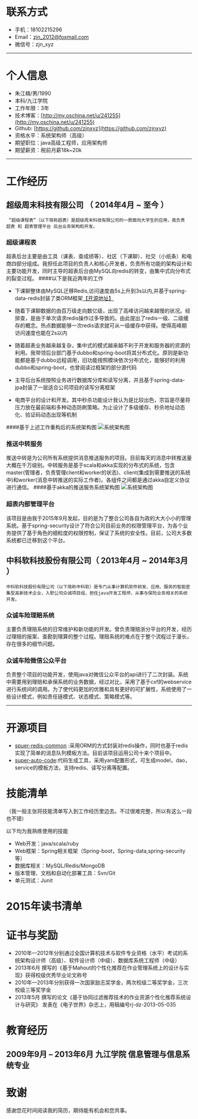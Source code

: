 # 联系方式

- 手机：18102215296
- Email：zjn_2012@foxmail.com
- 微信号：zjn_xyz

----

# 个人信息

 - 朱江楠/男/1990 
 - 本科/九江学院
 - 工作年限：3年
 - 技术博客：[http://my.oschina.net/u/241255](http://my.oschina.net/u/241255)
 - Github: [https://github.com/zjnxyz](https://github.com/zjnxyz)
 - 资格水平：系统架构师（高级）
 - 期望职位：java高级工程师，应用架构师
 - 期望薪资：税前月薪18k~20k

---

# 工作经历
## 超级周末科技有限公司 （ 2014年4月 ~ 至今 ）
`` “超级课程表”（以下简称超表）是超级周末科技有限公司的一款面向大学生的应用，我负责 超表 和 超表管理平台 后台业务架构和开发。``
### 超级课程表
超表后台主要是由工具（课表、查成绩等）、社区（下课聊）、社交（小纸条）和电商四部分组成。我担任此项目的负责人和核心开发者，负责所有功能的架构设计和主要功能开发，同时主导的超表后台由MySQL向redis的转变，由集中式向分布式的裂变过程。
####以下是我近两年的工作
- 下课聊整体由MySQL迁移Redis,访问速度由5s上升到3s以内,并基于spring-data-redis封装了类ORM框架[【开源地址】](https://github.com/zjnxyz/super-redis-common)

- 随着下课聊数据的由百万级走向数亿级，出现了高峰访问越来越慢的状况。经排查，是由于单次请求redis操作过多导致的。由此提出了redis一级、二级缓存的概念。热点数据能够一次redis请求就可从一级缓存中获得。使得高峰期访问速度也能在2s以内

- 随着超表业务越来越复杂，集中式的模式越来越不利于开发和服务器的资源的利用。我带领后台部门基于dubbo和spring-boot将其分布式化。原则是新功能都是基于dubbo远程调用，旧功能按照模块依次分布式化，能够好的利用dubbo和spring-boot，也曾阅读过框架的部分源代码

- 主导后台系统按照业务进行数据库分库和读写分离，并且基于spring-data-jpa封装了一层适合公司项目的读写分离框架

- 电商平台的设计和开发。其中秒杀功能设计我认为是比较出色，宗旨是尽量将压力放在最前端和多种动态防刷策略。为止设计了多级缓存、秒杀地址动态化、验证码动态出现等机制

####基于上述工作重构后的系统架构图
![系统架构图](http://qiniu.myfriday.cn/2_1200181_7143920_1452953191289.jpg?imageView2/3/w/400)

### 推送中转服务 
推送中转是为公司所有系统提供消息推送服务的项目。目前每天的消息中转推送量大概在千万级别。中转服务是基于scala和akka实现的分布式的系统，包含master(管理者，负责管理client和worker的状态)、client(集成到需要推送的系统中)和worker(消息中转推送的实际工作者)。各组件之间都是通过akka自定义协议进行通信。
####基于akka的推送服务系统架构图
![系统架构图](http://qiniu.myfriday.cn/2_1200181_7143920_1452955409884.jpg?imageView2/3/w/400)

### 超表内部管理平台
该项目是由我于2015年9月发起，目的是为了整合公司各自为政的大大小小的管理系统。基于spring-security设计了符合公司目前业务的权限管理平台，为各个业务提供了基于角色的细粒度的权限控制，保证了系统的安全性。目前，公司大多数系统都已迁移到这个平台。
 
## 中科软科技股份有限公司（ 2013年4月 ~ 2014年3月 ）

``中科软科技股份有限公司（以下简称中科软）是专门从事计算机软件研发、应用、服务的智能密集型高新技术企业，入职公司众诚项目组，担任java开发工程师，从事与保险业务相关的系统开发。``

### 众诚车险理赔系统
主要负责理赔系统的日常维护和新功能的开发。曾负责理赔浙分平台的开发，经历过理赔的报案、查勘到理算的整个过程。理赔系统的难点在于整个流程过于漫长，存在很多的细节问题。

### 众诚车险微信公众平台
负责整个项目的功能开发，使用java对微信公众平台的api进行了二次封装。系统中需要用到理赔和承保系统的业务数据，经过对比，采用了基于cxf的webservice进行系统间的调用。为了使代码更加的优雅和具有更好的可扩展性，系统使用了一些设计模式，例如责任链模式、状态模式、策略模式等。

---

# 开源项目
 - [spuer-redis-common](https://github.com/zjnxyz/super-redis-common) :采用ORM的方式封装对redis操作，同时也基于redis实现了简单的消息队列模板方法。目前该项目运用公司十来个项目中。
 - [super-auto-code](https://github.com/zjnxyz/super-redis-common):代码生成工具，采用yam配置形式，可生成model，dao，service的模板方法，支持redis、读写分离等配置。

# 技能清单
（我一般主张将技能清单写入到工作经历里边去。不过很难完整，所以有这么一段也不错）

以下均为我熟练使用的技能

- Web开发：java/scala/ruby
- Web框架：Spring相关框架（Spring-boot，Spring-data,spring-security等）
- 数据库相关：MySQL/Redis/MongoDB
- 版本管理、文档和自动化部署工具：Svn/Git
- 单元测试：Junit

# 2015年读书清单

# 证书与奖励
- 2010年—2012年分别通过全国计算机技术与软件专业资格（水平）考试的系统架构设计师（高级）、软件设计师（中级）、数据库系统工程师（中级）
- 2013年6月 撰写的《基于Mahout的个性化推荐在作业管理系统上的设计与实现》获得校级优秀毕业论文称号
- 2010年—2013年分别获得一次国家励志奖学金，两次校级二等奖学金，三次校级三等奖学金
- 2013年5月 撰写的论文《基于协同过滤推荐技术的作业资源个性化推荐系统设计与研究》 发表在《电子世界》杂志上，用稿编号rj-dz-2013-05-035

# 教育经历
2009年9月 – 2013年6月    九江学院    信息管理与信息系统专业
---

# 致谢
感谢您花时间阅读我的简历，期待能有机会和您共事。
